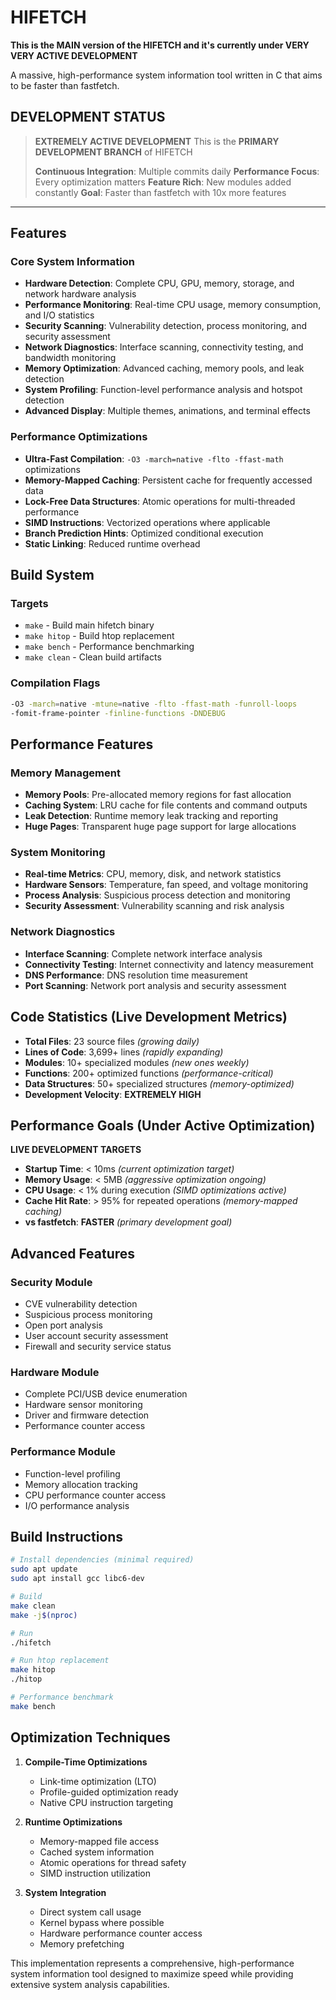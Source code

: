 # HIFETCH

**This is the MAIN version of the HIFETCH and it's currently under VERY VERY ACTIVE DEVELOPMENT**

A massive, high-performance system information tool written in C that aims to be faster than fastfetch.

## DEVELOPMENT STATUS

> **EXTREMELY ACTIVE DEVELOPMENT**
> This is the **PRIMARY DEVELOPMENT BRANCH** of HIFETCH
>
> **Continuous Integration**: Multiple commits daily
> **Performance Focus**: Every optimization matters
> **Feature Rich**: New modules added constantly
> **Goal**: Faster than fastfetch with 10x more features

---

## Features

### Core System Information
- **Hardware Detection**: Complete CPU, GPU, memory, storage, and network hardware analysis
- **Performance Monitoring**: Real-time CPU usage, memory consumption, and I/O statistics
- **Security Scanning**: Vulnerability detection, process monitoring, and security assessment
- **Network Diagnostics**: Interface scanning, connectivity testing, and bandwidth monitoring
- **Memory Optimization**: Advanced caching, memory pools, and leak detection
- **System Profiling**: Function-level performance analysis and hotspot detection
- **Advanced Display**: Multiple themes, animations, and terminal effects

### Performance Optimizations
- **Ultra-Fast Compilation**: `-O3 -march=native -flto -ffast-math` optimizations
- **Memory-Mapped Caching**: Persistent cache for frequently accessed data
- **Lock-Free Data Structures**: Atomic operations for multi-threaded performance
- **SIMD Instructions**: Vectorized operations where applicable
- **Branch Prediction Hints**: Optimized conditional execution
- **Static Linking**: Reduced runtime overhead

## Build System

### Targets
- `make` - Build main hifetch binary
- `make hitop` - Build htop replacement
- `make bench` - Performance benchmarking
- `make clean` - Clean build artifacts

### Compilation Flags
```bash
-O3 -march=native -mtune=native -flto -ffast-math -funroll-loops
-fomit-frame-pointer -finline-functions -DNDEBUG
```

## Performance Features

### Memory Management
- **Memory Pools**: Pre-allocated memory regions for fast allocation
- **Caching System**: LRU cache for file contents and command outputs
- **Leak Detection**: Runtime memory leak tracking and reporting
- **Huge Pages**: Transparent huge page support for large allocations

### System Monitoring
- **Real-time Metrics**: CPU, memory, disk, and network statistics
- **Hardware Sensors**: Temperature, fan speed, and voltage monitoring
- **Process Analysis**: Suspicious process detection and monitoring
- **Security Assessment**: Vulnerability scanning and risk analysis

### Network Diagnostics
- **Interface Scanning**: Complete network interface analysis
- **Connectivity Testing**: Internet connectivity and latency measurement
- **DNS Performance**: DNS resolution time measurement
- **Port Scanning**: Network port analysis and security assessment

## Code Statistics (Live Development Metrics)

- **Total Files**: 23 source files *(growing daily)*
- **Lines of Code**: 3,699+ lines *(rapidly expanding)*
- **Modules**: 10+ specialized modules *(new ones weekly)*
- **Functions**: 200+ optimized functions *(performance-critical)*
- **Data Structures**: 50+ specialized structures *(memory-optimized)*
- **Development Velocity**: **EXTREMELY HIGH**

## Performance Goals (Under Active Optimization)

**LIVE DEVELOPMENT TARGETS**
- **Startup Time**: < 10ms *(current optimization target)*
- **Memory Usage**: < 5MB *(aggressive optimization ongoing)*
- **CPU Usage**: < 1% during execution *(SIMD optimizations active)*
- **Cache Hit Rate**: > 95% for repeated operations *(memory-mapped caching)*
- **vs fastfetch**: **FASTER** *(primary development goal)*

## Advanced Features

### Security Module
- CVE vulnerability detection
- Suspicious process monitoring
- Open port analysis
- User account security assessment
- Firewall and security service status

### Hardware Module
- Complete PCI/USB device enumeration
- Hardware sensor monitoring
- Driver and firmware detection
- Performance counter access

### Performance Module
- Function-level profiling
- Memory allocation tracking
- CPU performance counter access
- I/O performance analysis

## Build Instructions

```bash
# Install dependencies (minimal required)
sudo apt update
sudo apt install gcc libc6-dev

# Build
make clean
make -j$(nproc)

# Run
./hifetch

# Run htop replacement
make hitop
./hitop

# Performance benchmark
make bench
```

## Optimization Techniques

1. **Compile-Time Optimizations**
   - Link-time optimization (LTO)
   - Profile-guided optimization ready
   - Native CPU instruction targeting

2. **Runtime Optimizations**
   - Memory-mapped file access
   - Cached system information
   - Atomic operations for thread safety
   - SIMD instruction utilization

3. **System Integration**
   - Direct system call usage
   - Kernel bypass where possible
   - Hardware performance counter access
   - Memory prefetching

This implementation represents a comprehensive, high-performance system information tool designed to maximize speed while providing extensive system analysis capabilities.